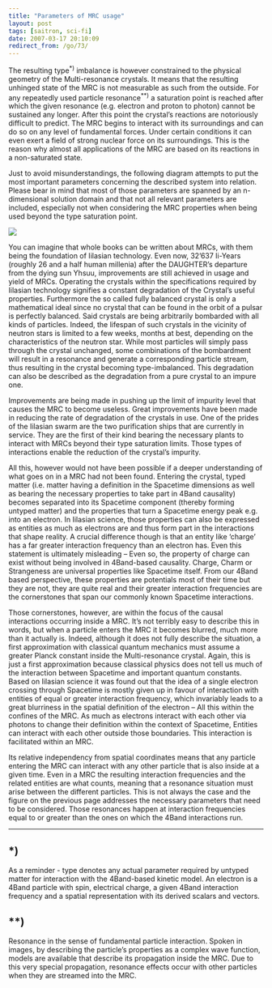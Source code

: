 ```yaml
---
title: "Parameters of MRC usage"
layout: post
tags: [saitron, sci-fi]
date: 2007-03-17 20:10:09
redirect_from: /go/73/
---
```


The resulting type<sup>*)</sup> imbalance is however constrained to the physical geometry of the Multi-resonance crystals. It means that the resulting unhinged state of the MRC is not measurable as such from the outside. For any repeatedly used particle resonance<sup>**)</sup>  a saturation point is reached after which the given resonance (e.g. electron and proton to photon) cannot be sustained any longer. After this point the crystal’s reactions are notoriously difficult to predict. The MRC begins to interact with its surroundings and can do so on any level of fundamental forces. Under certain conditions it can even exert a field of strong nuclear force on its surroundings. This is the reason why almost all applications of the MRC are based on its reactions in a non-saturated state.

Just to avoid misunderstandings, the following diagram attempts to put the most important parameters concerning the described system into relation. Please bear in mind that most of those parameters are spanned by an n-dimensional solution domain and that not all relevant parameters are included, especially not when considering the MRC properties when being used beyond the type saturation point.

![](files/images/saitech1-fig4b.png)

You can imagine that whole books can be written about MRCs, with them being the foundation of Iilasian technology. Even now, 32’637 Ii-Years   (roughly 26 and a half human millenia) after the DAUGHTER’s departure from the dying sun Yhsuu, improvements are still achieved in usage and yield of MRCs. Operating the crystals within the specifications required by Iilasian technology signifies a constant degradation of the Crystal’s useful properties. Furthermore the so called fully balanced crystal is only a mathematical ideal since no crystal that can be found in the orbit of a pulsar is perfectly balanced. Said crystals are being arbitrarily bombarded with all kinds of particles. Indeed, the lifespan of such crystals in the vicinity of neutron stars is limited to a few weeks, months at best, depending on the characteristics of the neutron star. While most particles will simply pass through the crystal unchanged, some combinations of the bombardment will result in a resonance and generate a corresponding particle stream, thus resulting in the crystal becoming type-imbalanced. This degradation can also be described as the degradation from a pure crystal to an impure one.

Improvements are being made in pushing up the limit of impurity level that causes the MRC to become useless. Great improvements have been made in reducing the rate of degradation of the crystals in use. One of the prides of the Iilasian swarm are the two purification ships that are currently in service. They are the first of their kind bearing the necessary plants to interact with MRCs beyond their type saturation limits. Those types of interactions enable the reduction of the crystal’s impurity.

All this, however would not have been possible if a deeper understanding of what goes on in a MRC had not been found. Entering the crystal, typed matter (i.e. matter having a definition in the Spacetime dimensions as well as bearing the necessary properties to take part in 4Band causality) becomes separated into its Spacetime component (thereby forming untyped matter) and the properties that turn a Spacetime energy peak e.g. into an electron. In Iilasian science, those properties can also be expressed as entities as much as electrons are and thus form part in the interactions that shape reality. A crucial difference though is that an entity like ‘charge’ has a far greater interaction frequency than an electron has. Even this statement is ultimately misleading – Even so, the property of charge can exist without being involved in 4Band-based causality. Charge, Charm or Strangeness are universal properties like Spacetime itself. From our 4Band based perspective, these properties are potentials most of their time but they are not, they are quite real and their greater interaction frequencies are the cornerstones that span our commonly known Spacetime interactions.

Those cornerstones, however, are within the focus of the causal interactions occurring inside a MRC. It’s not terribly easy to describe this in words, but when a particle enters the MRC it becomes blurred, much more than it actually is. Indeed, although it does not fully describe the situation, a first approximation with classical quantum mechanics must assume a greater Planck constant inside the Multi-resonance crystal. Again, this is just a first approximation because classical physics does not tell us much of the interaction between Spacetime and important quantum constants. Based on Iilasian science it was found out that the idea of a single electron crossing through Spacetime is mostly given up in favour of interaction with entities of equal or greater interaction frequency, which invariably leads to a great blurriness in the spatial definition of the electron – All this within the confines of the MRC. As much as electrons interact with each other via photons to change their definition within the context of Spacetime, Entities can interact with each other outside those boundaries. This interaction is facilitated within an MRC. 

Its relative independency from spatial coordinates means that any particle entering the MRC can interact with any other particle that is also inside at a given time. Even in a MRC the resulting interaction frequencies and the related entities are what counts, meaning that a resonance situation must arise between the different particles. This is not always the case and the figure on the previous page addresses the necessary parameters that need to be considered. 
Those resonances happen at interaction frequencies equal to or greater than the ones on which the 4Band interactions run.

* * *

## *)

As a reminder - type denotes any actual parameter required by untyped matter for interaction with the 4Band-based kinetic model. An electron is a 4Band particle with spin, electrical charge, a given 4Band interaction frequency and a spatial representation with its derived scalars and vectors.

## **)

Resonance in the sense of fundamental particle interaction. Spoken in images, by describing the particle’s properties as a complex wave function, models are available that describe its propagation inside the MRC. Due to this very special propagation, resonance effects occur with other particles when they are streamed into the MRC.